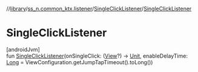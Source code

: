 //[library](../../../index.md)/[ss_n.common_ktx.listener](../index.md)/[SingleClickListener](index.md)/[SingleClickListener](-single-click-listener.md)

# SingleClickListener

[androidJvm]\
fun [SingleClickListener](-single-click-listener.md)(onSingleClick: ([View](https://developer.android.com/reference/kotlin/android/view/View.html)?) -&gt; [Unit](https://kotlinlang.org/api/latest/jvm/stdlib/kotlin/-unit/index.html), enableDelayTime: [Long](https://kotlinlang.org/api/latest/jvm/stdlib/kotlin/-long/index.html) = ViewConfiguration.getJumpTapTimeout().toLong())

